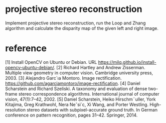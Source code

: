 # projective stereo reconstruction
Implement projective stereo reconstruction, run the Loop and Zhang algorithm and
calculate the disparity map of the given left and right image.

# reference
[1] Install OpenCV on Ubuntu or Debian. URL https://milq.github.io/install-opencv-ubuntu-debian/.
[2] Richard Hartley and Andrew Zisserman. Multiple view geometry in computer vision. Cambridge university press, 2003.
[3] Alejandro Garc´ıa Montoro. Image rectification. https://github.com/agarciamontoro/image-rectification.
[4] Daniel Scharstein and Richard Szeliski. A taxonomy and evaluation of dense two-frame stereo correspondence algorithms. International journal of computer vision, 47(1):7–42, 2002.
[5] Daniel Scharstein, Heiko Hirschm¨uller, York Kitajima, Greg Krathwohl, Nera Neˇsi´c, Xi Wang, and Porter Westling. High-resolution stereo datasets with subpixel-accurate ground truth. In German conference on pattern recognition, pages 31–42. Springer, 2014.
